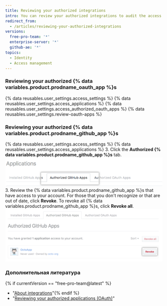 ```yaml
---
title: Reviewing your authorized integrations
intro: You can review your authorized integrations to audit the access that each integration has to your account and data.
redirect_from:
  - /articles/reviewing-your-authorized-integrations
versions:
  free-pro-team: '*'
  enterprise-server: '*'
  github-ae: '*'
topics:
  - Identity
  - Access management
---
```


### Reviewing your authorized {% data variables.product.prodname_oauth_app %}s

{% data reusables.user_settings.access_settings %}
{% data reusables.user_settings.access_applications %}
{% data reusables.user_settings.access_authorized_oauth_apps %}
{% data reusables.user_settings.review-oauth-apps %}

### Reviewing your authorized {% data variables.product.prodname_github_app %}s

{% data reusables.user_settings.access_settings %}
{% data reusables.user_settings.access_applications %}
3. Click the **Authorized {% data variables.product.prodname_github_app %}s** tab. ![Authorized {% data variables.product.prodname_github_app %}s tab](/assets/images/help/settings/settings-authorized-github-apps-tab.png)
3. Review the {% data variables.product.prodname_github_app %}s that have access to your account. For those that you don't recognize or that are out of date, click **Revoke**. To revoke all {% data variables.product.prodname_github_app %}s, click **Revoke all**. ![List of authorized {% data variables.product.prodname_github_app %}](/assets/images/help/settings/revoke-github-app.png)

### Дополнительная литература
{% if currentVersion == "free-pro-team@latest" %}
- "[About integrations](/articles/about-integrations)"{% endif %}
- "[Reviewing your authorized applications (OAuth)](/articles/reviewing-your-authorized-applications-oauth)"
